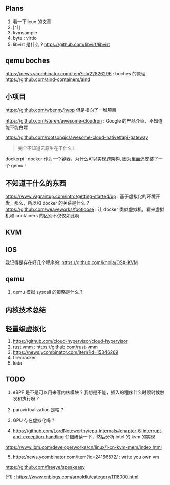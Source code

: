 ## Plans
1. 看一下licun 的文章
2. [^1]
3. kvmsample
4. byte : virtio
5. libvirt 是什么 ? https://github.com/libvirt/libvirt


## qemu boches
https://news.ycombinator.com/item?id=22826296 : boches 的原理
https://github.com/aind-containers/aind

## 小项目
https://github.com/wbenny/hvpp 但是指向了一堆项目

https://github.com/steren/awesome-cloudrun : Google 的产品介绍，不知道能不能白嫖

https://github.com/rootsongjc/awesome-cloud-native#api-gateway
> 完全不知道云原生在干什么 !


dockerpi : docker 作为一个容器，为什么可以实现跨架构, 因为里面还安装了一个 qemu !

## 不知道干什么的东西
https://www.vagrantup.com/intro/getting-started/up : 基于虚拟化的环境开发，那么，所以和 docker 的关系是什么 ?
https://github.com/weaveworks/footloose : 让 docker 类似虚拟机，看来虚拟机和 containers 的区别不仅仅如此啊

## KVM


## IOS
我记得是存在好几个程序的:
https://github.com/kholia/OSX-KVM


## qemu
1. qemu 模拟 syscall 的策略是什么 ?


## 内核技术总结

## 轻量级虚拟化
1. https://github.com/cloud-hypervisor/cloud-hypervisor
2. rust vmm : https://github.com/rust-vmm
3. https://news.ycombinator.com/item?id=15346269
4. firecracker
5. kata

## TODO
1. eBPF 是不是可以用来写内核模块 ? 我想是不能，插入的程序什么时候时候触发和执行呀 ?
2. paravirtualization 是啥 ?
3. GPU 存在虚拟化吗 ?

4. https://github.com/LordNoteworthy/cpu-internals#chapter-6-interrupt-and-exception-handling
仔细研读一下，然后分析 intel 的 kvm 的实现

https://www.ibm.com/developerworks/cn/linux/l-cn-kvm-mem/index.html

5. https:/news.ycombinator.com/item?id=24166572/ : write you own vm

https://github.com/fireeye/speakeasy

[^1] : https://www.cnblogs.com/arnoldlu/category/1118000.html

